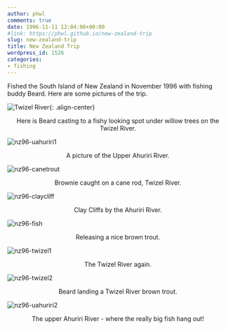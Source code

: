 ```yaml
---
author: phwl
comments: true
date: 1996-11-11 12:04:00+00:00
#link: https://phwl.github.io/new-zealand-trip
slug: new-zealand-trip
title: New Zealand Trip
wordpress_id: 1526
categories:
- fishing
---
```


Fished the South Island of New Zealand in November 1996 with fishing buddy Beard. Here are some pictures of the trip.

![Twizel River](/assets/images/2014/10/nz96-twizel3.jpg){: .align-center}
<figcaption style="text-align:center">
Here is Beard casting to a fishy looking spot under willow trees on the Twizel River.
</figcaption>

<!-- more -->

![nz96-uahuriri1](/assets/images/2014/10/nz96-uahuriri1.jpg)
<figcaption style="text-align:center">
A picture of the Upper Ahuriri River.
</figcaption>

![nz96-canetrout](/assets/images/2014/10/nz96-canetrout.jpg)
<figcaption style="text-align:center">
Brownie caught on a cane rod, Twizel River.
</figcaption>

![nz96-claycliff](/assets/images/2014/10/nz96-claycliff.jpg)
<figcaption style="text-align:center">
Clay Cliffs by the Ahuriri River.
</figcaption>

![nz96-fish](/assets/images/2014/10/nz96-fish.jpg)
<figcaption style="text-align:center">
Releasing a nice brown trout.
</figcaption>

![nz96-twizel1](/assets/images/2014/10/nz96-twizel1.jpg)
<figcaption style="text-align:center">
The Twizel River again.
</figcaption>

![nz96-twizel2](/assets/images/2014/10/nz96-twizel2.jpg)
<figcaption style="text-align:center">
Beard landing a Twizel River brown trout.
</figcaption>

![nz96-uahuriri2](/assets/images/2014/10/nz96-uahuriri2.jpg)
<figcaption style="text-align:center">
The upper Ahuriri River - where the really big fish hang out!
</figcaption>
